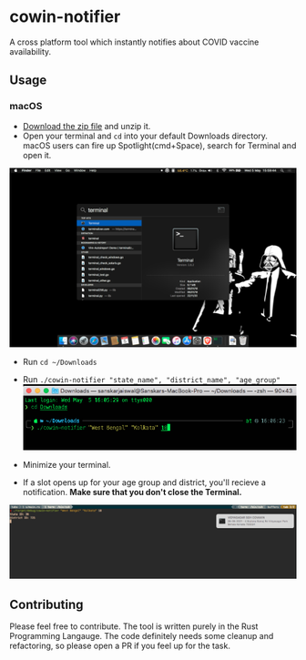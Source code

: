 # cowin-notifier

A cross platform tool which instantly notifies about COVID vaccine availability.

## Usage

### macOS
* [Download the zip file](https://github.com/aryan9600/cowin-notifier/releases/download/v0.1/macOS10.x.zip) and unzip it.
* Open your terminal and `cd` into your default Downloads directory. macOS users can fire up Spotlight(cmd+Space), search for Terminal and open it.

![Alt text](https://raw.githubusercontent.com/aryan9600/cowin-notifier/main/assets/Screen%20Shot%202021-05-05%20at%2015.59.44.png)

* Run `cd ~/Downloads`

* Run `./cowin-notifier "state_name", "district_name", "age_group"`
![Alt text](https://raw.githubusercontent.com/aryan9600/cowin-notifier/main/assets/Screen%20Shot%202021-05-05%20at%2016.06.28.png)

* Minimize your terminal.
* If a slot opens up for your age group and district, you'll recieve a notification. __Make sure that you don't close the Terminal.__

![Alt text](https://raw.githubusercontent.com/aryan9600/cowin-notifier/main/assets/Screen%20Shot%202021-05-05%20at%2017.46.10.png)

## Contributing

Please feel free to contribute. The tool is written purely in the Rust Programming Langauge. The code definitely needs some cleanup and refactoring, so please open a PR if you feel up for the task.

